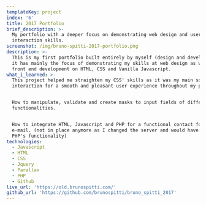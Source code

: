 ```yaml
---
templateKey: project
index: '6'
title: 2017 Portfolio
brief_description: >-
  My portfolio with a deeper focus on demonstrating web design and user
  interaction skills.
screenshot: /img/bruno-spitti-2017-portfolio.png
description: >-
  This is my first portfolio built entirely by myself (design and development),
  it has mainly the focus of demonstrating my skills at web design as well as
  front end development on HTML, CSS and Vanilla Javascript.
what_i_learned: >-
  This project helped me straighten my CSS' skills as it was my main source of
  interaction for a smooth and pleasant user experience throughout my portfolio.


  How to manipulate, validate and create masks to input fields of different
  functionalities.


  How to integrate HTML, Javascript and PHP for a functional contact form via
  e-mail. (not in place anymore as I changed the server and would have to remove
  PHP's functionality)
technologies:
  - Javascript
  - HTML
  - CSS
  - Jquery
  - Parallax
  - PHP
  - Github
live_url: 'https://old.brunospitti.com/'
github_url: 'https://github.com/brunospitti/bruno_spitti_2017'
---
```


